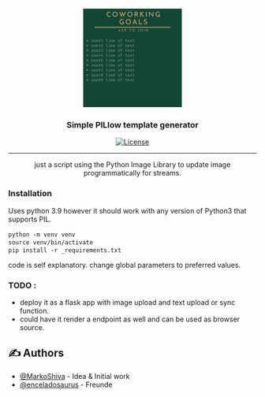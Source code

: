 <p align="center">
  <a href="" rel="noopener">
 <img width=200px height=200px src="./updated.png" alt="Project logo"></a>
</p>

<h3 align="center">Simple PILlow template generator</h3>

<div align="center">

[![License](https://img.shields.io/badge/license-MIT-blue.svg)](/LICENSE)

</div>

---

<p align="center"> just a script using the Python Image Library to update image programmatically for streams.
    <br> 
</p>


### Installation
Uses python 3.9 however it should work with any version of Python3 that supports PIL.
```
python -m venv venv
source venv/bin/activate 
pip install -r _requirements.txt
```
code is self explanatory.
change global parameters to preferred values.


### TODO :
  - deploy it as a flask app with image upload and text upload or sync function.
  - could have it render a endpoint as well and can be used as browser source.

## ✍️ Authors <a name = "authors"></a>

- [@MarkoShiva](https://github.com/MarkoShiva) - Idea & Initial work
- [@enceladosaurus](https://github.com/enceladosaurus) - Freunde

